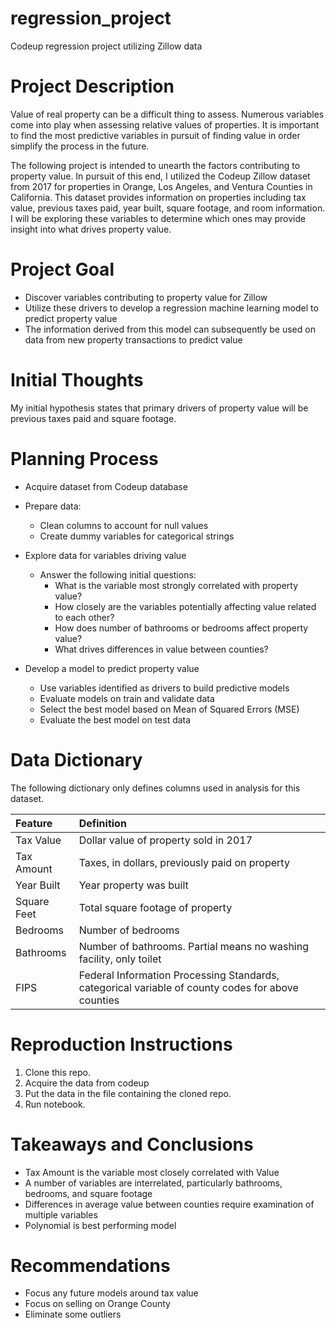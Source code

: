 # regression_project
Codeup regression project utilizing Zillow data

# Project Description

Value of real property can be a difficult thing to assess. Numerous variables come into play when assessing relative values of properties. It is important to find the most predictive variables in pursuit of finding value in order simplify the process in the future. 
 
The following project is intended to unearth the factors contributing to property value. In pursuit of this end, I utilized the Codeup Zillow dataset from 2017 for properties in Orange, Los Angeles, and Ventura Counties in California. This dataset provides information on properties including tax value, previous taxes paid, year built, square footage, and room information. I will be exploring these variables to determine which ones may provide insight into what drives property value. 

# Project Goal

* Discover variables contributing to property value for Zillow
* Utilize these drivers to develop a regression machine learning model to predict property value
* The information derived from this model can subsequently be used on data from new property transactions to predict value


# Initial Thoughts

My initial hypothesis states that primary drivers of property value will be previous taxes paid and square footage.

# Planning Process

* Acquire dataset from Codeup database

* Prepare data:
  * Clean columns to account for null values
  * Create dummy variables for categorical strings

* Explore data for variables driving value
  * Answer the following initial questions:
      * What is the variable most strongly correlated with property value?
      * How closely are the variables potentially affecting value related to each other?
      * How does number of bathrooms or bedrooms affect property value?
      * What drives differences in value between counties?

* Develop a model to predict property value
  * Use variables identified as drivers to build predictive models
  * Evaluate models on train and validate data
  * Select the best model based on Mean of Squared Errors (MSE)
  * Evaluate the best model on test data

# Data Dictionary 

The following dictionary only defines columns used in analysis for this dataset.

| Feature | Definition |
|:--------|:-----------|
|Tax Value| Dollar value of property sold in 2017|
|Tax Amount| Taxes, in dollars, previously paid on property|
|Year Built| Year property was built|
|Square Feet| Total square footage of property|
|Bedrooms| Number of bedrooms|
|Bathrooms| Number of bathrooms. Partial means no washing facility, only toilet|
|FIPS| Federal Information Processing Standards, categorical variable of county codes for above counties|

# Reproduction Instructions


 1. Clone this repo.
 2. Acquire the data from codeup
 3. Put the data in the file containing the cloned repo.
 4. Run notebook.


# Takeaways and Conclusions

* Tax Amount is the variable most closely correlated with Value
* A number of variables are interrelated, particularly bathrooms, bedrooms, and square footage
* Differences in average value between counties require examination of multiple variables
* Polynomial is best performing model


# Recommendations

* Focus any future models around tax value
* Focus on selling on Orange County
* Eliminate some outliers
